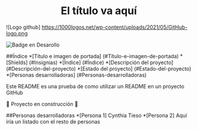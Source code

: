 <h1 align="center"> El título va aquí </h1>

![Logo github] https://1000logos.net/wp-content/uploads/2021/05/GitHub-logo.png

![Badge en Desarollo](https://img.shields.io/badge/STATUS-EN%20DESAROLLO-green)

##Índice
*[Título e imagen de portada] (#Título-e-imagen-de-portada)
*[Shields] (#Insignias)
*[Índice] (#Índice)
*[Descripción del proyecto] (#Descripción-del-proyecto)
*[Estado del proyecto] (#Estado-del-proyecto)
*[Personas desarrolladoras] (#Personas-desarrolladoras) 

Este README es una prueba de como utilizar un README en un proyecto GitHub

:construction: Proyecto en construcción :construction:

##Personas desarrolladoras
*[Persona 1] Cynthia Tieso
*[Persona 2] Aquí iría un listado con el resto de personas
